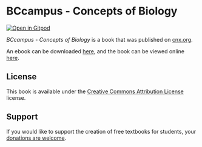 # BCcampus - Concepts of Biology

[![Open in Gitpod](https://gitpod.io/button/open-in-gitpod.svg)](https://gitpod.io/from-referrer/)

_BCcampus - Concepts of Biology_ is a book that was published on [cnx.org](https://cnx.org/).

An ebook can be downloaded [here](https://github.com/cnx-user-books/cnxbook-bccampus-concepts-of-biology/releases/latest), and the book can be viewed online [here](https://github.com/cnx-user-books/cnxbook-bccampus-concepts-of-biology/releases/latest).

## License
This book is available under the [Creative Commons Attribution License](./LICENSE) license.

## Support
If you would like to support the creation of free textbooks for students, your [donations are welcome](https://riceconnect.rice.edu/donation/support-openstax-banner).

